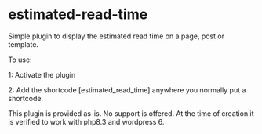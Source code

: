 # estimated-read-time

Simple plugin to display the estimated read time on a page, post or template.

To use:

1: Activate the plugin

2: Add the shortcode [estimated_read_time] anywhere you normally put a shortcode.

This plugin is provided as-is.  No support is offered.  At the time of creation it is verified to work with php8.3 and wordpress 6.  
